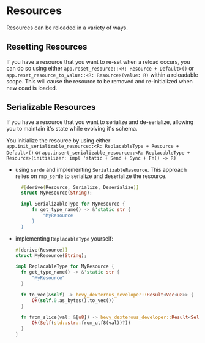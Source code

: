 # Resources

Resources can be reloaded in a variety of ways.

## Resetting Resources

If you have a resource that you want to re-set when a reload occurs, you can do so using either `app.reset_resource::<R: Resource + Default>()` or `app.reset_resource_to_value::<R: Resource>(value: R)` within a reloadable scope. This will cause the resource to be removed and re-initialized when new coad is loaded.

## Serializable Resources

If you have a resource that you want to serialize and de-serialize, allowing you to maintain it's state while evolving it's schema.

You initialize the resource by using either `app.init_serializable_resource::<R: ReplacableType + Resource + Default>()` or `app.insert_serializable_resource::<R: ReplacableType + Resource>(initializer: impl 'static + Send + Sync + Fn() -> R)`

- using `serde` and implementing `SerializableResource`. This approach relies on `rmp_serde` to serialize and deserialize the resource.

  ```rust
    #[derive(Resource, Serialize, Deserialize)]
    struct MyResource(String);

    impl SerializableType for MyResource {
        fn get_type_name() -> &'static str {
            "MyResource
        }
    }
  ```

- implementing `ReplacableType` yourself:

  ```rust
  #[derive(Resource)]
  struct MyResource(String);

  impl ReplacableType for MyResource {
    fn get_type_name() -> &'static str {
        "MyResource"
    }

    fn to_vec(&self) -> bevy_dexterous_developer::Result<Vec<u8>> {
        Ok(self.0.as_bytes().to_vec())
    }

    fn from_slice(val: &[u8]) -> bevy_dexterous_developer::Result<Self> {
        Ok(Self(std::str::from_utf8(val))?))
    }
  }
  ```
